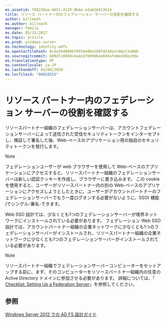 ```yaml
---
ms.assetid: f88238ea-d851-4129-8b4e-a3a62b813614
title: リソース パートナー内のフェデレーション サーバーの役割を確認する
author: billmath
ms.author: billmath
manager: femila
ms.date: 05/31/2017
ms.topic: article
ms.prod: windows-server
ms.technology: identity-adfs
ms.openlocfilehash: 8cda394800bf0554e00e2897d240e2c08a72a00b
ms.sourcegitcommit: b00d7c8968c4adc8f699dbee694afe6ed36bc9de
ms.translationtype: MT
ms.contentlocale: ja-JP
ms.lasthandoff: 04/08/2020
ms.locfileid: "80858555"
---
```

# <a name="review-the-role-of-the-federation-server-in-the-resource-partner"></a>リソース パートナー内のフェデレーション サーバーの役割を確認する

リソースパートナー組織のフェデレーションサーバーは、アカウントフェデレーションサーバーによって送信された受信セキュリティトークンをインターセプトし、検証して署名した後、Web\-ベースのアプリケーション用の独自のセキュリティトークンを発行します。  
  
> [!NOTE]  
> フェデレーションユーザーが web ブラウザーを使用して Web\-ベースのアプリケーションにアクセスすると、リソースパートナー組織のフェデレーションサーバーは新しい認証クッキーを作成し、ブラウザーに書き込みます。 この cookie を使用すると、ユーザーがリソースパートナー内の別の Web\-ベースのアプリケーションにアクセスしようとしたときに、ユーザーがアカウントパートナーのフェデレーションサーバーでもう一度ログオンする必要がないように、SSO\) 機能 \(でシングル\-署名\-できます。  
  
Web SSO 設計では、少なくとも1つのフェデレーションサーバーが境界ネットワークにインストールされている必要があります。 フェデレーション Web SSO 設計では、アカウントパートナー組織の企業ネットワークに少なくとも1つのフェデレーションサーバーがインストールされ、リソースパートナー組織の企業ネットワークに少なくとも1つのフェデレーションサーバーがインストールされている必要があります。  
  
> [!NOTE]  
> リソースパートナー組織でフェデレーションサーバーコンピューターをセットアップする前に、まず、そのコンピューターをリソースパートナー組織内の任意の Active Directory ドメインに参加させる必要があります。 詳細については、「 [Checklist: Setting Up a Federation Server](../../ad-fs/deployment/Checklist--Setting-Up-a-Federation-Server.md)」を参照してください。  
  
## <a name="see-also"></a>参照
[Windows Server 2012 での AD FS 設計ガイド](AD-FS-Design-Guide-in-Windows-Server-2012.md)

